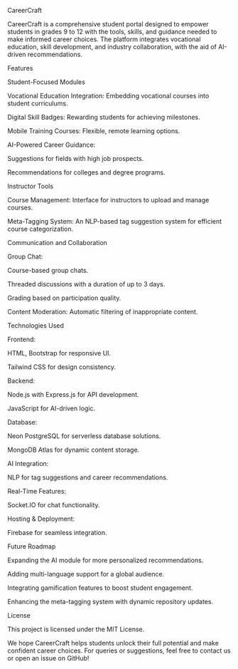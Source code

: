 CareerCraft

CareerCraft is a comprehensive student portal designed to empower students in grades 9 to 12 with the tools, skills, and guidance needed to make informed career choices. The platform integrates vocational education, skill development, and industry collaboration, with the aid of AI-driven recommendations.

Features

Student-Focused Modules

Vocational Education Integration: Embedding vocational courses into student curriculums.

Digital Skill Badges: Rewarding students for achieving milestones.

Mobile Training Courses: Flexible, remote learning options.

AI-Powered Career Guidance:

Suggestions for fields with high job prospects.

Recommendations for colleges and degree programs.

Instructor Tools

Course Management: Interface for instructors to upload and manage courses.

Meta-Tagging System: An NLP-based tag suggestion system for efficient course categorization.

Communication and Collaboration

Group Chat:

Course-based group chats.

Threaded discussions with a duration of up to 3 days.

Grading based on participation quality.

Content Moderation: Automatic filtering of inappropriate content.

Technologies Used

Frontend:

HTML, Bootstrap for responsive UI.

Tailwind CSS for design consistency.

Backend:

Node.js with Express.js for API development.

JavaScript for AI-driven logic.

Database:

Neon PostgreSQL for serverless database solutions.

MongoDB Atlas for dynamic content storage.

AI Integration:

NLP for tag suggestions and career recommendations.

Real-Time Features:

Socket.IO for chat functionality.

Hosting & Deployment:

Firebase for seamless integration.

Future Roadmap

Expanding the AI module for more personalized recommendations.

Adding multi-language support for a global audience.

Integrating gamification features to boost student engagement.

Enhancing the meta-tagging system with dynamic repository updates.

License

This project is licensed under the MIT License.

We hope CareerCraft helps students unlock their full potential and make confident career choices. For queries or suggestions, feel free to contact us or open an issue on GitHub!
